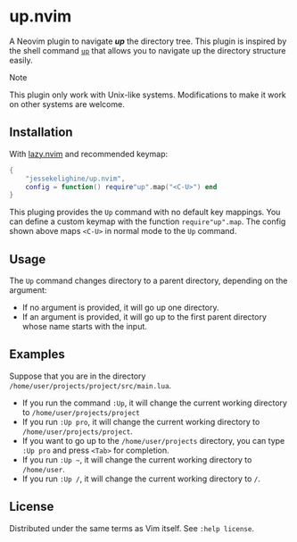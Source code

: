# up.nvim

A Neovim plugin to navigate ***up*** the directory tree. This plugin is inspired
by the shell command [`up`](https://github.com/shannonmoeller/up) that allows
you to navigate up the directory structure easily.

> [!NOTE]
> This plugin only work with Unix-like systems. Modifications to make it
> work on other systems are welcome.

## Installation

With [lazy.nvim](https://github.com/folke/lazy.nvim) and recommended keymap:

```lua
{
    "jessekelighine/up.nvim",
    config = function() require"up".map("<C-U>") end
}
```

This pluging provides the `Up` command with no default key mappings. You can
define a custom keymap with the function `require"up".map`. The config shown
above maps `<C-U>` in normal mode to the `Up` command.

## Usage

The `Up` command changes directory to a parent directory, depending on the argument:

- If no argument is provided, it will go up one directory.
- If an argument is provided, it will go up to the first parent directory whose name starts with the input.

## Examples

Suppose that you are in the directory `/home/user/projects/project/src/main.lua`.

- If you run the command `:Up`, it will change the current working directory to `/home/user/projects/project`
- If you run `:Up pro`, it will change the current working directory to `/home/user/projects/project`.
- If you want to go up to the `/home/user/projects` directory, you can type `:Up pro` and press `<Tab>` for completion.
- If you run `:Up ~`, it will change the current working directory to `/home/user`.
- If you run `:Up /`, it will change the current working directory to `/`.

## License

Distributed under the same terms as Vim itself. See `:help license`.
